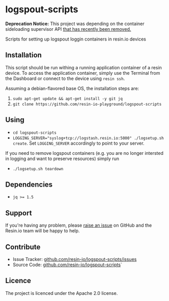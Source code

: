 # logspout-scripts

**Deprecation Notice:** This project was depending on the container sideloading supervisor API [that has recently been removed.](https://github.com/resin-io-playground/logspout-scripts)

Scripts for setting up logspout loggin containers in resin.io devices

## Installation

This script should be run withing a running application container of a resin device.
To access the application container, simply use the Terminal from the Dashboard or
connect to the device using `resin ssh`.

Assuming a debian-flavored base OS, the installation steps are:

1. `sudo apt-get update && apt-get install -y git jq`
2. `git clone https://github.com/resin-io-playground/logspout-scripts`

## Using

* `cd logspout-scripts`
* `LOGGING_SERVER="syslog+tcp://logstash.resin.io:5000" ./logsetup.sh create`. Set `LOGGING_SERVER` accordingly to point to your server.

If you need to remove logspout containers (e.g. you are no longer intersted in logging and want to preserve resources) simply run
* `./logsetup.sh teardown`

## Dependencies

* `jq >= 1.5`

## Support

If you're having any problem, please [raise an issue](https://github.com/resin-io-playground/logspout-scripts/issues/new) on GitHub and the Resin.io team will be happy to help.

## Contribute

- Issue Tracker: [github.com/resin-io/logspout-scripts/issues](https://github.com/resin-io/logspout-scripts/issues)
- Source Code: [github.com/resin-io/logspout-scripts](https://github.com/resin-io/logspout-scripts)`

## Licence

The project is licenced under the Apache 2.0 license.
